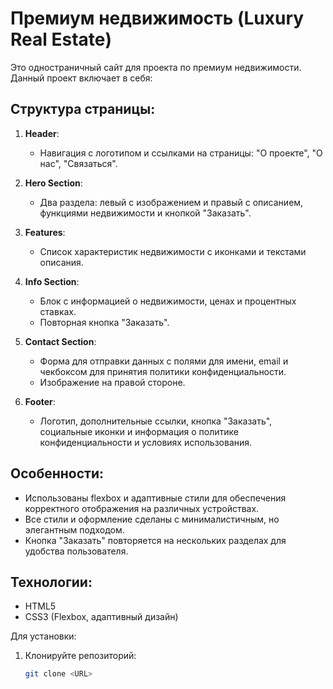 # Премиум недвижимость (Luxury Real Estate)

Это одностраничный сайт для проекта по премиум недвижимости. Данный проект включает в себя:

## Структура страницы:
1. **Header**:
   - Навигация с логотипом и ссылками на страницы: "О проекте", "О нас", "Связаться".
   
2. **Hero Section**:
   - Два раздела: левый с изображением и правый с описанием, функциями недвижимости и кнопкой "Заказать".
   
3. **Features**:
   - Список характеристик недвижимости с иконками и текстами описания.

4. **Info Section**:
   - Блок с информацией о недвижимости, ценах и процентных ставках.
   - Повторная кнопка "Заказать".
   
5. **Contact Section**:
   - Форма для отправки данных с полями для имени, email и чекбоксом для принятия политики конфиденциальности.
   - Изображение на правой стороне.

6. **Footer**:
   - Логотип, дополнительные ссылки, кнопка "Заказать", социальные иконки и информация о политике конфиденциальности и условиях использования.

## Особенности:
- Использованы flexbox и адаптивные стили для обеспечения корректного отображения на различных устройствах.
- Все стили и оформление сделаны с минималистичным, но элегантным подходом.
- Кнопка "Заказать" повторяется на нескольких разделах для удобства пользователя.

## Технологии:
- HTML5
- CSS3 (Flexbox, адаптивный дизайн)

Для установки:
1. Клонируйте репозиторий:
   ```bash
   git clone <URL>
